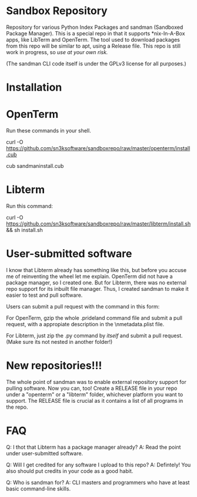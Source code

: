 # Sandbox Repository
Repository for various Python Index Packages and sandman (Sandboxed Package Manager).
This is a special repo in that it supports *nix-In-A-Box apps, like LibTerm and OpenTerm.
The tool used to download packages from this repo will be similar to apt, using a Release file.
This repo is still work in progress, so *use at your own risk.*

(The sandman CLI code itself is under the GPLv3 license for all purposes.)

# Installation

# OpenTerm
Run these commands in your shell.

curl -O https://github.com/sn3ksoftware/sandboxrepo/raw/master/openterm/install.cub

cub sandmaninstall.cub

# Libterm
Run this command:

curl -O https://github.com/sn3ksoftware/sandboxrepo/raw/master/libterm/install.sh && sh install.sh

# User-submitted software
I know that Libterm already has something like this, but before you accuse me of reinventing the wheel let me explain.
OpenTerm did not have a package manager, so I created one.
But for Libterm, there was no external repo support for its inbuilt file manager.
Thus, I created sandman to make it easier to test and pull software.

Users can submit a pull request with the command in this form:

For OpenTerm, gzip the whole .prideland command file and submit a pull request, with a appropiate description in the \nmetadata.plist file.

For Libterm, just zip the .py command by *itself* and submit a pull request.(Make sure its not nested in another folder!)

# New repositories!!!
The whole point of sandman was to enable external repository support for pulling software.
Now you can, too! Create a RELEASE file in your repo under a "openterm" or a "libterm" folder, whichever platform you want to support. The RELEASE file is crucial as it contains a list of all programs in the repo.

# FAQ
Q: I thot that Libterm has a package manager already?
A: Read the point under user-submitted software.

Q: Will I get credited for any software I upload to this repo?
A: Defintely! You also should put credits in your code as a good habit.

Q: Who is sandman for?
A: CLI masters and programmers who have at least basic command-line skills.
